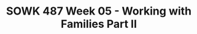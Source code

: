 ---
layout: single_embed_slide
title: "SOWK 487 Week 05 - Working with Families Part II"
presentation_id: OozASy
canonical_url: /presentations/OozASy/
slides:
  - slide_name: ../deck-6309-large-0.jpeg
    slide_thumbnail: ../deck-6309-thumb-0.jpeg
    slide_text: >
      <p><strong>Time</strong>: Wednesday’s from 5:30-8:15<br />
      <strong>Date</strong>: 02/10/21
      <strong>Content</strong>: Working with Families II
      <strong>Reading Assignment</strong>: Prest and Protinsky (1993)
      <strong>Due Dates</strong>:</p>
      <ul>
      <li>
      <strong>A-01: Synchronous Class Engagement</strong> Attend class</li>
      <li>
      <strong>A-02: Asynchronous Class Engagement</strong> “What types of roles do we see in ourselves” due Sunday 02/14/21 at 11:55 PM <em>via Flipgrid</em>
      </li>
      <li>
      <strong>Read</strong> Prest and Protinsky (1993)</li>
      </ul>
      
  - slide_name: ../deck-6309-large-1.jpeg
    slide_thumbnail: ../deck-6309-thumb-1.jpeg
    slide_text: >
      <blockquote>
      <p>Season 3 Shorts for the Simpsons</p>
      </blockquote>
      <p>[Whole Class Activity] Watch the Family Therapy Video clip of the Simpsons.</p>
      <blockquote>
      <p>Today we will be talking about working with families and what that looks like.</p>
      </blockquote>
      
  - slide_name: ../deck-6309-large-2.jpeg
    slide_thumbnail: ../deck-6309-thumb-2.jpeg
    slide_text: >
      <ul>
      <li>Finish reviewing dimensions of family systems framework assessment</li>
      <li>Specific tools for working with families</li>
      <li>Dysfunctional family roles</li>
      </ul>
      
  - slide_name: ../deck-6309-large-3.jpeg
    slide_thumbnail: ../deck-6309-thumb-3.jpeg
    slide_text: >
      <p>We talked about some of these last week, but I wanted to get through the rest of the sections this week</p>
      <ul>
      <li>&lt;s&gt;Homeostasis&lt;/s&gt;</li>
      <li>&lt;s&gt;Boundaries and Boundary Maintenance&lt;/s&gt;</li>
      <li>&lt;s&gt;Family Decision Making, Hierarchy, and Power&lt;/s&gt;</li>
      <li>&lt;s&gt;Family Roles&gt;&lt;/s&gt;</li>
      <li>Communication Styles of Family Members</li>
      <li>Family Life Cycle</li>
      <li>Family Rules</li>
      <li>Social Environment</li>
      <li>Family Adaptive Capacity (Stressors and Strengths)</li>
      </ul>
      
  - slide_name: ../deck-6309-large-4.jpeg
    slide_thumbnail: ../deck-6309-thumb-4.jpeg
    slide_text: >
      <blockquote>
      <p>Looking for patterns and styles of communication with in families is another important area to consider. This frequently means examining…</p>
      </blockquote>
      <blockquote>
      <p>Congruence and Clarity of Communication, which includes verbal, non-verbal and contextual.</p>
      </blockquote>
      <blockquote>
      <p>[Whole Class Activity - Discussion] What are some of the types of things that we are looking for verbally and non verbally (as discussed in micro skills last semester)?</p>
      </blockquote>
      <blockquote>
      <p>Especially in working with families, we are on the look out for patterns</p>
      </blockquote>
      <ul>
      <li>Watching for patterns
      <ul>
      <li>Verbal communication patterns…
      <ul>
      <li>Who talks a lot</li>
      <li>Who talks rarely</li>
      <li>What tone of voice does mom use with son… etc</li>
      </ul>
      </li>
      <li>Nonverbal communication can involve facial expressions, eye contact, and posture
      <ul>
      <li>Where do they all sit?</li>
      <li>How close do they sit</li>
      <li>[Story] Working for the CRC, and watching the seating for while doing family sessions.</li>
      </ul>
      </li>
      </ul>
      </li>
      <li>Using techniques
      <ul>
      <li>Being warm, empathic, and genuine</li>
      <li>Using interviewing techniques.</li>
      </ul>
      </li>
      <li>Family interaction and communication are <strong>more complicated</strong> because more individuals are involved.</li>
      </ul>
      <blockquote>
      <p>Looking for patterns and styles of communication with in families is another important area to consider. This frequently means examining…</p>
      </blockquote>
      
  - slide_name: ../deck-6309-large-5.jpeg
    slide_thumbnail: ../deck-6309-thumb-5.jpeg
    slide_text: >
      <blockquote>
      <p>Insoo Kim Berg Solution-Focused Family Therapy Video. (2009, June 29). Insoo Kim Berg Solution-Focused Family Therapy Video. Retrieved from https://www.youtube.com/watch?v=6Fe8D0hAQh0</p>
      </blockquote>
      <p>PsychotherapyNet. (2009, June 29). <em>Insoo Kim Berg solution-focused family
      therapy video</em> [Video]. YouTube. https://youtu.be/6Fe8D0hAQh0</p>
      <blockquote>
      <p>We are going to watch a short video clip of Insoo Kim Berg doing family therapy. We are not watching necessary for techniques, but what do you observe about the verbal / nonverbal communication of the family.</p>
      </blockquote>
      <ul>
      <li>[Discussion] Does anybody know who Insoo Kim Berg is? Solution-focused brief therapy</li>
      <li>[Discussion] What do you observe?</li>
      </ul>
      
  - slide_name: ../deck-6309-large-6.jpeg
    slide_thumbnail: ../deck-6309-thumb-6.jpeg
    slide_text: >
      <blockquote>
      <p>One way of looking at a families stage in their own life cycle</p>
      </blockquote>
      <ol>
      <li>Unattached young adult</li>
      <li>New couple</li>
      <li>Family with young children</li>
      <li>Family with adolescents</li>
      <li>Family that is launching children</li>
      <li>Family in later life</li>
      </ol>
      <blockquote>
      <p>at each of these stages families face various different tasks to complete.</p>
      </blockquote>
      
  - slide_name: ../deck-6309-large-7.jpeg
    slide_thumbnail: ../deck-6309-thumb-7.jpeg
    slide_text: >
      <blockquote>
      <p>The explicit and implicit rules found in a family system may be either flexible or rigid, depending on con- text and time.</p>
      </blockquote>
      <p>[Whole Class Activity] What are some rules that families might have?</p>
      
  - slide_name: ../deck-6309-large-8.jpeg
    slide_thumbnail: ../deck-6309-thumb-8.jpeg
    slide_text: >
      <blockquote>
      <p>Social environment is also an important aspect to look at.</p>
      </blockquote>
      <blockquote>
      <p>Think about all of the different contexts and applying ecological perspective to a family.</p>
      </blockquote>
      <blockquote>
      <p>Talk about client communities (Iraqi, Cuban, etc.) that I’ve worked with</p>
      </blockquote>
      
  - slide_name: ../deck-6309-large-9.jpeg
    slide_thumbnail: ../deck-6309-thumb-9.jpeg
    slide_text: >
      <blockquote>
      <p>“The adaptive capacity of any given family refers to the extent to which the family can achieve its functioning goals, given the demands of family and social life. As the family faces demands from its environment and challenges from its members, its capacity to adapt is a central property of the ability to maintain itself as a cohesive unit.” (p. 267)</p>
      </blockquote>
      <ul>
      <li>These stressors can be categorized by
      <ul>
      <li>
      <strong>Family Cycle</strong>: Normative (normal) vs nonnormative (not expected)</li>
      <li>
      <strong>Frequency and Duration</strong>: Acute, Chronic, Episodic</li>
      <li>Magnitude and Number: Stressful life event vs daily hassles</li>
      </ul>
      </li>
      </ul>
      <p>Family Strengths and Resilience</p>
      <ol>
      <li>
      <strong>Social support</strong>, from the community as well as from kinship bonds. Families who have active and vital social support networks have ready access to coping resources.</li>
      <li>
      <strong>Internal cohesion and commitment</strong>. Families are able to adapt to adversity when family members have a strong sense of dedication to each other and when their patterns of communication lend themselves to a mutual understanding of family members’ thoughts, ideas, and feelings regarding adversity.</li>
      <li>
      <strong>Creativity and flexibility</strong>. Families that strive for creative solutions to problems, including especially demonstrating flexibility in role assignments, enable families to find solutions to stressful situations.</li>
      <li>
      <strong>Appraisal, insight, and meaning</strong>. When families strive to understand their difficulties and to find affirmative meaning in them, they have an increasing ability to sustain their problem-solving efforts under stress. Very often appraisal and insight are linked to family spirituality and belief systems.</li>
      <li>
      <strong>Initiative and achievement</strong>. Families who are action-oriented tend to approach problem-solving using positive coping strategies such as cognitive coping, problem-solving, and constructive emotional regulation strategies.</li>
      <li>
      <strong>Boundary setting</strong>. Families with a strong sense of family structure will seek to shield its members from unhelpful, unhealthy, and destructive influences.</li>
      </ol>
      
  - slide_name: ../deck-6309-large-10.jpeg
    slide_thumbnail: ../deck-6309-thumb-10.jpeg
    slide_text: >
      <blockquote>
      <p>This activity is based both on work done ART and from Guiding Good Choices Parenting Classes. In ART the following are the sections of what is called the anger control chain.</p>
      </blockquote>
      <ul>
      <li>Triggers (internal / external)</li>
      <li>Cues</li>
      <li>Anger reducers</li>
      <li>Reminders</li>
      <li>Thinking ahead (if __ then __ thinking)</li>
      <li>Social skill</li>
      <li>Self evaluation</li>
      </ul>
      <blockquote>
      <p>I want to show you an activity you could do in groups / with families to help brainstorm what a youth’s cues are.</p>
      </blockquote>
      <p>[Whole Class Activity] Draw an outline of a person. Have people brainstorm what they feel like when they get upset. Using outrageous drawings.</p>
      
  - slide_name: ../deck-6309-large-11.jpeg
    slide_thumbnail: ../deck-6309-thumb-11.jpeg
    slide_text: >
      <blockquote>
      <p>The following is a handout I used to use many times when I have been working with families who have conflict.</p>
      </blockquote>
      <blockquote>
      <p>One way that I frequently used it was to talk about it point by point.</p>
      </blockquote>
      <blockquote>
      <p>[Whole Class Activity] Demonstrate with volunteers going through the form for a couple of minutes.</p>
      </blockquote>
      
  - slide_name: ../deck-6309-large-12.jpeg
    slide_thumbnail: ../deck-6309-thumb-12.jpeg
    slide_text: >
      <blockquote>
      <p>The following is a good list of validating vs. invalidating statements.</p>
      </blockquote>
      <blockquote>
      <p>[Whole Class Activity] Give class some time to review the material. What are some different ways that somebody could use this with a family?</p>
      </blockquote>
      
  - slide_name: ../deck-6309-large-13.jpeg
    slide_thumbnail: ../deck-6309-thumb-13.jpeg
    slide_text: >
      <blockquote>
      <p>There can be a number roles that family members might fall under. Sometimes, especially in literature regarding substance abuse, there are roles described as co-dependent or dysfunctional considered common. We are going to spend some time examining those.</p>
      </blockquote>
      <p>Also, something to consider. There is no real scientific backing to some of this, it is taken as standard and frequently seen, but has not be scientifically verified.</p>
      
  - slide_name: ../deck-6309-large-14.jpeg
    slide_thumbnail: ../deck-6309-thumb-14.jpeg
    slide_text: >
      <p>The entire family life revolves around the addict or alcoholic. Each codependent role has been taken on in order to “make sense” of, and handle, the dysfunction in the everyday life of the family.</p>
      <p>Understanding the addict is very important. Of equal importance is knowing that by making changes in your own actions, you can stop supporting the addictive behavior of your loved one.</p>
      
  - slide_name: ../deck-6309-large-15.jpeg
    slide_thumbnail: ../deck-6309-thumb-15.jpeg
    slide_text: >
      <blockquote>
      <p>This family member (often the oldest child) devotes his time and attention to making the family look “normal” and without problems.</p>
      </blockquote>
      <ul>
      <li>By overachieving and being successful in school, work or social activities.</li>
      <li>The Hero feels he can mask or make up for the dysfunctional home life.</li>
      <li>Everyone sees the Hero as kind, helpful and positive.</li>
      <li>Inside
      <ul>
      <li>Heroes often feel isolated inside</li>
      <li>Unable to express their true feelings.</li>
      </ul>
      </li>
      <li>They may have difficulty with intimate relationships in later life</li>
      <li>May suffer from illness related to stress.</li>
      <li>They are often workaholics as adults.</li>
      </ul>
      
  - slide_name: ../deck-6309-large-16.jpeg
    slide_thumbnail: ../deck-6309-thumb-16.jpeg
    slide_text: >
      <blockquote>
      <p>The Scapegoat (often the second born) always seems defiant, hostile and angry. They are perpetually in trouble at school, work or in social situations…</p>
      </blockquote>
      <ul>
      <li>Often our target client….</li>
      <li>Their behavior turns the focus away from the addict or alcoholic in the family</li>
      <li>They may also be reacting to the attention that the hero child receives</li>
      <li>Frequent turns to high risk behaviors as a way to express their inner feelings of emptiness.
      <ul>
      <li>The Scapegoat may experiment with drugs or alcohol.</li>
      <li>They may become sexually active at an early age, or get into frequent fights.</li>
      </ul>
      </li>
      <li>They can be very clever, and leaders in their own peer groups.</li>
      <li>Often the groups that they choose to associate with are gangs or other groups that do not present healthy relationships.</li>
      <li>All of these negative behaviors need to be seen as a cry for help!</li>
      </ul>
      
  - slide_name: ../deck-6309-large-17.jpeg
    slide_thumbnail: ../deck-6309-thumb-17.jpeg
    slide_text: >
      <blockquote>
      <p>This family member is often the youngest child in the family. They are the court jester, trying to get everyone to laugh. They do this unconsciously to improve the atmosphere in the dysfunctional household, as well as turn the focus away from the addict or alcoholic.</p>
      </blockquote>
      <ul>
      <li>The rest of the family may actually try to protect their “class clown” from the severity of the addiction, and whatever other problems exist within the family.</li>
      <li>The problem with this is that The Mascot may run away from problems, even as an adult, or continue to use humor to focus away from problems.</li>
      <li>The Mascot is often busy-busy-busy.</li>
      <li>They become anxious or depressed when things aren’t in constant motion.</li>
      <li>This hyperactivity makes it hard for them to concentrate very long on any one particularly thing, and this makes school or work difficult.</li>
      <li>Some mascots turn to drugs or alcohol to help them “slow down” or handle their anxiety.</li>
      </ul>
      
  - slide_name: ../deck-6309-large-18.jpeg
    slide_thumbnail: ../deck-6309-thumb-18.jpeg
    slide_text: >
      <blockquote>
      <p>The lost child basically disappears. They become loners, or are very shy. They feel like strangers or outsiders, not only in social situations, but also within their own families. Often they feel ignored, and that they don’t matter.</p>
      </blockquote>
      <ul>
      <li>Their way of handling the addictive behavior in the family is to draw away from interaction with family members.</li>
      <li>The Lost Child often has a rich inner life.</li>
      <li>Because they don’t interact, they never have a chance to develop important social and communication skills.</li>
      <li>The Lost Child avoids trouble, even if they truly need something.</li>
      <li>Sometimes they develop physical problems, such as asthma or obesity, in order to gain attention. They may never even realize they are doing this.</li>
      <li>As adults, they may never marry, or may have difficulty having an intimate relationship.</li>
      </ul>
      
  - slide_name: ../deck-6309-large-19.jpeg
    slide_thumbnail: ../deck-6309-thumb-19.jpeg
    slide_text: >
      <blockquote>
      <p>Next is the caretaker, but another descriptive word for this type of codependent family role is “enabler.”</p>
      </blockquote>
      <ul>
      <li>The Caretaker feels like they have to keep the family going.</li>
      <li>Over and over they take on the addicts problems and responsibilities.</li>
      <li>The fact that they have to do this may make The Caretaker angry or frustrated, but they never quite see that by choosing not to help they actually could help the addict.</li>
      <li>The Caretaker is the martyr of the family, and often supports not only the addictive behavior of the addict or alcoholic, but also the codependent roles that everyone else is playing.</li>
      </ul>
      
  - slide_name: ../deck-6309-large-20.jpeg
    slide_thumbnail: ../deck-6309-thumb-20.jpeg
    slide_text: >
      <blockquote>
      <p>The wellness wheel is not an activity I did as frequently with families as I did with individuals, but it it still works just as well.</p>
      </blockquote>
      <blockquote>
      <p>[Whole Class Activity] Have entire class complete a wellness wheel themselves, walking them through questions.</p>
      </blockquote>
      
  - slide_name: ../deck-6309-large-21.jpeg
    slide_thumbnail: ../deck-6309-thumb-21.jpeg
    slide_text: >
      <blockquote>
      <p>This is another form that I thought I’d share with you. It’s a pretty simple concept. Sometimes it can be really beneficial for our clients if we can make things simple and clearly defined.</p>
      </blockquote>
      <p>While, I don’t have other examples for you, similar style handouts could be made and used…</p>
      <ul>
      <li>Using I-Messages</li>
      <li>Eriksons stages of development</li>
      <li>…etc</li>
      </ul>
      
---